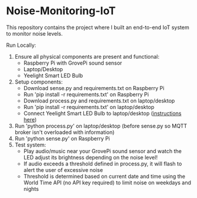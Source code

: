 # Noise-Monitoring-IoT
This repository contains the project where I built an end-to-end IoT system to monitor noise levels.

Run Locally:
1. Ensure all physical components are present and functional:
   - Raspberry Pi with GrovePi sound sensor
   - Laptop/Desktop
   - Yeelight Smart LED Bulb
2. Setup components:
   - Download sense.py and requirements.txt on Raspberry Pi
   - Run 'pip install -r requirements.txt' on Raspberry Pi
   - Download process.py and requirements.txt on laptop/desktop
   - Run 'pip install -r requirements.txt' on laptop/desktop
   - Connect Yeelight Smart LED Bulb to laptop/desktop ([instructions here](https://user-cube.medium.com/control-xiaomi-yeelight-bulbs-with-python-f90fba962257))
3. Run 'python process.py' on laptop/desktop (before sense.py so MQTT broker isn't overloaded with information)
4. Run 'python sense.py' on Raspberry Pi
5. Test system:
   - Play audio/music near your GrovePi sound sensor and watch the LED adjust its brightness depending on the noise level!
   - If audio exceeds a threshold defined in process.py, it will flash to alert the user of excessive noise
   - Threshold is determined based on current date and time using the World Time API (no API key required) to limit noise on weekdays and nights

